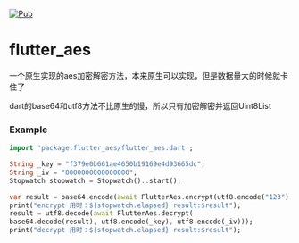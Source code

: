[![Pub](https://img.shields.io/pub/v/flutter_aes.svg?style=flat-square)](https://pub.dartlang.org/packages/flutter_aes)
# flutter_aes

一个原生实现的aes加密解密方法，本来原生可以实现，但是数据量大的时候就卡住了

dart的base64和utf8方法不比原生的慢，所以只有加密解密并返回Uint8List
### Example

```dart
import 'package:flutter_aes/flutter_aes.dart';

String _key = "f379e0b661ae4650b19169e4d93665dc";
String _iv = "0000000000000000";
Stopwatch stopwatch = Stopwatch()..start();

var result = base64.encode(await FlutterAes.encrypt(utf8.encode("123"), utf8.encode(_key), utf8.encode(_iv)));
print("encrypt 用时：${stopwatch.elapsed} result:$result");
result = utf8.decode(await FlutterAes.decrypt(
base64.decode(result), utf8.encode(_key), utf8.encode(_iv)));
print("decrypt 用时：${stopwatch.elapsed} result:$result");
```